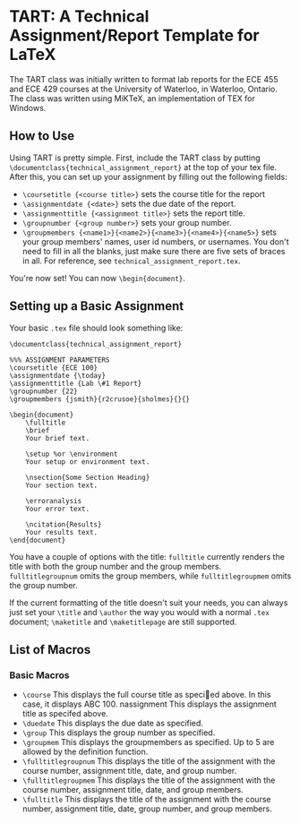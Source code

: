 TART: A Technical Assignment/Report Template for LaTeX
=======================================================

The TART class was initially written to format lab reports for the ECE 455 and ECE 429 courses at the University of Waterloo, in Waterloo, Ontario. The class was written using MiKTeX, an implementation of TEX for Windows.

How to Use
--------------
Using TART is pretty simple. First, include the TART class by putting `\documentclass{technical_assignment_report}` at the top of your tex file. After this, you can set up your assignment by filling out the following fields:

+ `\coursetitle {<course title>}` sets the course title for the report
+ `\assignmentdate {<date>}` sets the due date of the report.
+ `\assignmenttitle {<assignment title>}` sets the report title.
+ `\groupnumber {<group number>}` sets your group number.
+ `\groupmembers {<name1>}{<name2>}{<name3>}{<name4>}{<name5>}` sets your group members' names, user id numbers, or usernames. You don't need to fill in all the blanks, just make sure there are five sets of braces in all. For reference, see `technical_assignment_report.tex`. 

You're now set! You can now `\begin{document}`.

Setting up a Basic Assignment
------------------------------
Your basic `.tex` file should look something like:

	\documentclass{technical_assignment_report} 

	%%% ASSIGNMENT PARAMETERS
	\coursetitle {ECE 100}
	\assignmentdate {\today}
	\assignmenttitle {Lab \#1 Report}
	\groupnumber {22}
	\groupmembers {jsmith}{r2crusoe}{sholmes}{}{}

	\begin{document}
		\fulltitle
		\brief
		Your brief text.

		\setup %or \environment
		Your setup or environment text.

		\nsection{Some Section Heading}
		Your section text.

		\erroranalysis
		Your error text.

		\ncitation{Results}
		Your results text.
	\end{document}

You have a couple of options with the title: `fulltitle` currently renders the title with both the group number and the group members. `fulltitlegroupnum` omits the group members, while `fulltitlegroupmem` omits the group number.

If the current formatting of the title doesn't suit your needs, you can always just set your `\title` and `\author` the way you would with a normal `.tex` document; `\maketitle` and `\maketitlepage` are still supported.

List of Macros
--------------
### Basic Macros
+ `\course` This displays the full course title as specied above. In this case, it displays ABC 100.
nassignment This displays the assignment title as specifed above. 
+ `\duedate` This displays the due date as specified. 
+ `\group` This displays the group number as specified. 
+ `\groupmem` This displays the groupmembers as specified. Up to 5 are allowed by the definition function. 
+ `\fulltitlegroupnum` This displays the title of the assignment with the course number, assignment title,
date, and group number.
+ `\fulltitlegroupmem` This displays the title of the assignment with the course number, assignment title,
date, and group members.
+ `\fulltitle` This displays the title of the assignment with the course number, assignment title, date,
group number, and group members.